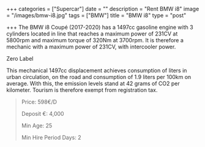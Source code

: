 +++
categories = ["Supercar"]
date = ""
description = "Rent BMW i8"
image = "/images/bmw-i8.jpg"
tags = ["BMW"]
title = "BMW i8"
type = "post"

+++
The BMW i8 Coupé (2017-2020) has a 1497cc gasoline engine with 3 cylinders located in line that reaches a maximum power of 231CV at 5800rpm and maximum torque of 320Nm at 3700rpm. It is therefore a mechanic with a maximum power of 231CV, with intercooler power.

Zero Label

This mechanical 1497cc displacement achieves consumption of liters in urban circulation, on the road and consumption of 1.9 liters per 100km on average. With this, the emission levels stand at 42 grams of CO2 per kilometer. Tourism is therefore exempt from registration tax.

> Price: 598€/D
>
> Deposit €: 4,000
>
> Min Age: 25
>
> Min Hire Period Days: 2